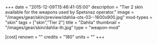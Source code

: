 +++
date = "2015-12-09T15:46:41-05:00"
description = "Tier 2 skin available for the weapons used by Spetsnaz operator."
image = "/images/gear/skin/preview/dahlia-ots-03--1600x900.jpg"
mod-types = "skin"
tags = ["skin","Tier 2"]
title = "Dahlia"
thumbnail = "/images/gear/skin/dahlia-th.jpg"
type = "weapon-mod"

[cost]
  renown = ""
  credits = "180"
  units = ""
+++
